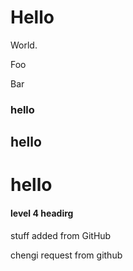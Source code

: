 # Hello

World. 



Foo

Bar



### hello 

## hello 

# hello

#### level 4 headirg

stuff added from GitHub

chengi request from github
